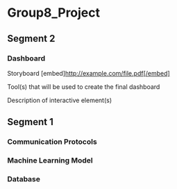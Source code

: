 # Group8_Project

## Segment 2

### Dashboard

Storyboard [embed]http://example.com/file.pdf[/embed]

Tool(s) that will be used to create the final dashboard

Description of interactive element(s)

## Segment 1

### Communication Protocols

### Machine Learning Model

### Database

